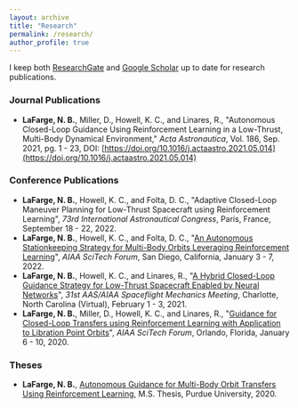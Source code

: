 ```yaml
---
layout: archive
title: "Research"
permalink: /research/
author_profile: true
---
```



I keep both [ResearchGate](https://www.researchgate.net/profile/Nicholas-Lafarge) and [Google Scholar](https://scholar.google.com/citations?user=ZxSQHyQAAAAJ) up to date for research publications.


### Journal Publications
  - **LaFarge, N. B.**, Miller, D., Howell, K. C., and Linares, R., "Autonomous Closed-Loop Guidance Using Reinforcement Learning in a Low-Thrust, Multi-Body Dynamical Environment," *Acta Astronautica*, Vol. 186, Sep. 2021, pg. 1 - 23, DOI: [https://doi.org/10.1016/j.actaastro.2021.05.014](https://doi.org/10.1016/j.actaastro.2021.05.014)

### Conference Publications
  - **LaFarge, N. B.**, Howell, K. C., and Folta, D. C., "Adaptive Closed-Loop Maneuver Planning for Low-Thrust Spacecraft using Reinforcement Learning", *73rd International Astronautical Congress*, Paris, France, September 18 - 22, 2022.
  - **LaFarge, N. B.**, Howell, K. C., and Folta, D. C., "[An Autonomous Stationkeeping Strategy for Multi-Body Orbits Leveraging Reinforcement Learning](https://engineering.purdue.edu/people/kathleen.howell.1/Publications/Conferences/2022_AIAA_LafHowFol.pdf)", *AIAA SciTech Forum*, San Diego, California, January 3 - 7, 2022.
  - **LaFarge, N. B.**, Howell, K. C., and Linares, R., "[A Hybrid Closed-Loop Guidance Strategy for Low-Thrust Spacecraft Enabled by Neural Networks](https://engineering.purdue.edu/people/kathleen.howell.1/Publications/Conferences/2021_AAS_LaFHowLin.pdf)", *31st AAS/AIAA Spaceflight Mechanics Meeting*, Charlotte, North Carolina (Virtual), February 1 - 3, 2021.
  - **LaFarge, N. B.**, Miller, D., Howell, K. C., and Linares, R., "[Guidance for Closed-Loop Transfers using Reinforcement Learning with Application to Libration Point Orbits](https://engineering.purdue.edu/people/kathleen.howell.1/Publications/Conferences/2020_AIAA_LafMilHowLin.pdf)", *AIAA SciTech Forum*, Orlando, Florida, January 6 - 10, 2020.

### Theses
  - **LaFarge, N. B.**, [Autonomous Guidance for Multi-Body Orbit Transfers Using Reinforcement Learning](https://engineering.purdue.edu/people/kathleen.howell.1/Publications/masters/2020_Lafarge.pdf), M.S. Thesis, Purdue University, 2020.